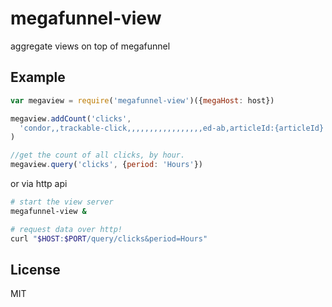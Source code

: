 # megafunnel-view

aggregate views on top of megafunnel

## Example

``` js
var megaview = require('megafunnel-view')({megaHost: host})

megaview.addCount('clicks',
  'condor,,trackable-click,,,,,,,,,,,,,,,,,ed-ab,articleId:{articleId}'
)

//get the count of all clicks, by hour.
megaview.query('clicks', {period: 'Hours'})

```

or via http api

``` bash
# start the view server
megafunnel-view &

# request data over http!
curl "$HOST:$PORT/query/clicks&period=Hours"
```

## License

MIT
